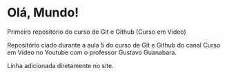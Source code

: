 # Olá, Mundo!
 Primeiro repositório do curso de Git e Github (Curso em Vídeo)

Repositório ciado durante a aula 5 do curso de Git e Github do canal Curso em Vídeo no Youtube com o professor Gustavo Guanabara.

Linha adicionada diretamente no site.
